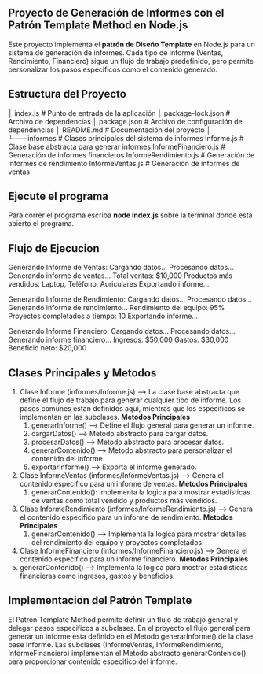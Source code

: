 ## Proyecto de Generación de Informes con el Patrón Template Method en Node.js
Este proyecto implementa el **patrón de Diseño Template** en Node.js para un sistema de generación de informes. Cada tipo de informe (Ventas, Rendimiento, Financiero) sigue un flujo de trabajo predefinido, pero permite personalizar los pasos especificos como el contenido generado.

## Estructura del Proyecto
│   index.js                     # Punto de entrada de la aplicación
│   package-lock.json            # Archivo de dependencias
│   package.json                 # Archivo de configuración de dependencias
│   README.md                    # Documentación del proyecto
│
└───informes                     # Clases principales del sistema de informes
        Informe.js               # Clase base abstracta para generar informes
        InformeFinanciero.js     # Generación de informes financieros
        InformeRendimiento.js    # Generación de informes de rendimiento
        InformeVentas.js         # Generación de informes de ventas

## Ejecute el programa 
Para correr el programa escriba **node index.js** sobre la terminal donde esta abierto el programa.

## Flujo de Ejecucion
Generando Informe de Ventas:
Cargando datos...
Procesando datos...
Generando informe de ventas...
Total ventas: $10,000
Productos más vendidos: Laptop, Teléfono, Auriculares
Exportando informe...

Generando Informe de Rendimiento:
Cargando datos...
Procesando datos...
Generando informe de rendimiento...
Rendimiento del equipo: 95%
Proyectos completados a tiempo: 10
Exportando informe...

Generando Informe Financiero:
Cargando datos...
Procesando datos...
Generando informe financiero...
Ingresos: $50,000
Gastos: $30,000
Beneficio neto: $20,000

## Clases Principales y Metodos
1. Clase Informe (informes/Informe.js) --> La clase base abstracta que define el flujo de trabajo para generar cualquier tipo de informe. Los pasos comunes estan definidos aqui, mientras que los especificos se implementan en las subclases.
**Metodos Principales**
    1. generarInforme() --> Define el flujo general para generar un informe.
    2. cargarDatos() --> Metodo abstracto para cargar datos.
    3. procesarDatos() --> Metodo abstracto para procesar datos.
    4. generarContenido() --> Metodo abstracto para personalizar el contenido del informe.
    5. exportarInforme() --> Exporta el informe generado.
2. Clase InformeVentas (informes/InformeVentas.js) --> Genera el contenido especifico para un informe de ventas.
**Metodos Principales**
    1. generarContenido(): Implementa la logica para mostrar estadisticas de ventas como total vendido y productos más vendidos.
3. Clase InformeRendimiento (informes/InformeRendimiento.js) --> Genera el contenido especifico para un informe de rendimiento.
**Metodos Principales**
    1. generarContenido() --> Implementa la logica para mostrar detalles del rendimiento del equipo y proyectos completados.
4. Clase InformeFinanciero (informes/InformeFinanciero.js) --> Genera el contenido especifico para un informe financiero.
**Metodos Principales**
1. generarContenido() --> Implementa la logica para mostrar estadisticas financieras como ingresos, gastos y beneficios.

## Implementacion del Patrón Template 
El Patron Template Method permite definir un flujo de trabajo general y delegar pasos especificos a subclases. En el proyecto el flujo general para generar un informe esta definido en el Metodo generarInforme() de la clase base Informe. Las subclases (InformeVentas, InformeRendimiento, InformeFinanciero) implementan el Metodo abstracto generarContenido() para proporcionar contenido especifico del informe.